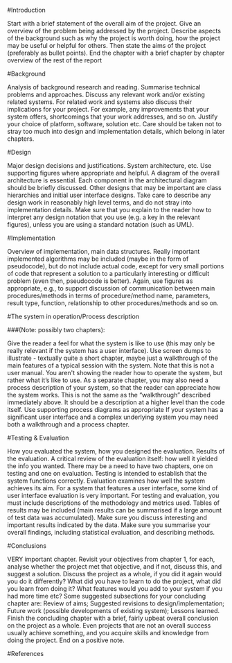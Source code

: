 #Introduction

Start with a brief statement of the overall aim of the project. Give an overview of the problem being addressed by the project. Describe aspects of the background such as why the project is worth doing, how the project may be useful or helpful for others. Then state the aims of the project (preferably as bullet points). End the chapter with a brief chapter by chapter overview of the rest of the report

#Background

Analysis of background research and reading. Summarise technical problems and approaches. Discuss any relevant work and/or existing related systems. For related work and systems also discuss their implications for your project. For example, any improvements that your system offers, shortcomings that your work addresses, and so on. Justify your choice of platform, software, solution etc. Care should be taken not to stray too much into design and implementation details, which belong in later chapters. 

#Design

Major design decisions and justifications. System architecture, etc. Use supporting figures where appropriate and helpful. A diagram of the overall architecture is essential. Each component in the architectural diagram should be briefly discussed. Other designs that may be important are class hierarchies and initial user interface designs. Take care to describe any design work in reasonably high level terms, and do not stray into implementation details. Make sure that you explain to the reader how to interpret any design notation that you use (e.g. a key in the relevant figures), unless you are using a standard notation (such as UML).

#Implementation

Overview of implementation, main data structures. Really important implemented algorithms may be included (maybe in the form of pseudocode), but do not include actual code, except for very small portions of code that represent a solution to a particularly interesting or difficult problem (even then, pseudocode is better). Again, use figures as appropriate, e.g., to support discussion of communication between main procedures/methods in terms of procedure/method name, parameters, result type, function, relationship to other procedures/methods and so on.

#The system in operation/Process description

###(Note: possibly two chapters):

Give the reader a feel for what the system is like to use (this may only be really relevant if the system has a user interface). Use screen dumps to illustrate - textually quite a short chapter, maybe just a walkthrough of the main features of a typical session with the system. Note that this is not a user manual. You aren't showing the reader how to operate the system, but rather what it’s like to use. As a separate chapter, you may also need a process description of your system, so that the reader can appreciate how the system works. This is not the same as the “walkthrough” described immediately above. It should be a description at a higher level than the code itself. Use supporting process diagrams as appropriate If your system has a significant user interface and a complex underlying system you may need both a walkthrough and a process chapter.

#Testing & Evaluation

How you evaluated the system, how you designed the evaluation. Results of the evaluation. A critical review of the evaluation itself: how well it yielded the info you wanted. There may be a need to have two chapters, one on testing and one on evaluation. Testing is intended to establish that the system functions correctly. Evaluation examines how well the system achieves its aim. For a system that features a user interface, some kind of user interface evaluation is very important. For testing and evaluation, you must include descriptions of the methodology and metrics used. Tables of results may be included (main results can be summarised if a large amount of test data was accumulated). Make sure you discuss interesting and important results indicated by the data. Make sure you summarise your overall findings, including statistical evaluation, and describing methods.

#Conclusions

VERY important chapter. Revisit your objectives from chapter 1, for each, analyse whether the project met that objective, and if not, discuss this, and suggest a solution. Discuss the project as a whole, if you did it again would you do it differently? What did you have to learn to do the project, what did you learn from doing it? What features would you add to your system if you had more time etc? Some suggested subsections for your concluding chapter are: Review of aims; Suggested revisions to design/implementation; Future work (possible developments of existing system); Lessons learned. Finish the concluding chapter with a brief, fairly upbeat overall conclusion on the project as a whole. Even projects that are not an overall success usually achieve something, and you acquire skills and knowledge from doing the project. End on a positive note. 

#References
